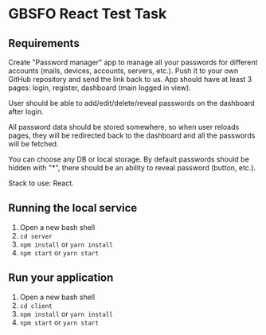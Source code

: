 # GBSFO React Test Task

## Requirements

Create "Password manager" app to manage all your passwords for different accounts (mails, devices, accounts, servers, etc.).
Push it to your own GitHub repository and send the link back to us.
App should have at least 3 pages: login, register, dashboard (main logged in view).

User should be able to add/edit/delete/reveal passwords on the dashboard after login. 

All password data should be stored somewhere, so when user reloads pages, they will be redirected back to the dashboard and all the passwords will be fetched.

You can choose any DB or local storage. 
By default passwords should be hidden with "*", there should be an ability to reveal password (button, etc.).

Stack to use: React.

## Running the local service

1. Open a new bash shell
2. ```cd server```
3. ```npm install``` or ```yarn install```
4. ```npm start``` or ```yarn start```

## Run your application

1. Open a new bash shell
2. ```cd client```
3. ```npm install``` or ```yarn install```
4. ```npm start``` or ```yarn start```
